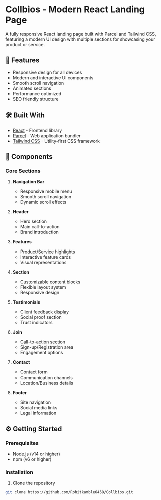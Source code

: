 # Collbios - Modern React Landing Page

A fully responsive React landing page built with Parcel and Tailwind CSS, featuring a modern UI design with multiple sections for showcasing your product or service.

## 🚀 Features

- Responsive design for all devices
- Modern and interactive UI components
- Smooth scroll navigation
- Animated sections
- Performance optimized
- SEO friendly structure

## 🛠️ Built With

- [React](https://reactjs.org/) - Frontend library
- [Parcel](https://parceljs.org/) - Web application bundler
- [Tailwind CSS](https://tailwindcss.com/) - Utility-first CSS framework

## 📱 Components

### Core Sections
1. **Navigation Bar**
   - Responsive mobile menu
   - Smooth scroll navigation
   - Dynamic scroll effects

2. **Header**
   - Hero section
   - Main call-to-action
   - Brand introduction

3. **Features**
   - Product/Service highlights
   - Interactive feature cards
   - Visual representations

4. **Section**
   - Customizable content blocks
   - Flexible layout system
   - Responsive design

5. **Testimonials**
   - Client feedback display
   - Social proof section
   - Trust indicators

6. **Join**
   - Call-to-action section
   - Sign-up/Registration area
   - Engagement options

7. **Contact**
   - Contact form
   - Communication channels
   - Location/Business details

8. **Footer**
   - Site navigation
   - Social media links
   - Legal information

## ⚙️ Getting Started

### Prerequisites

- Node.js (v14 or higher)
- npm (v6 or higher)

### Installation

1. Clone the repository
```bash
git clone https://github.com/Rohitkamble6458/Collbios.git
